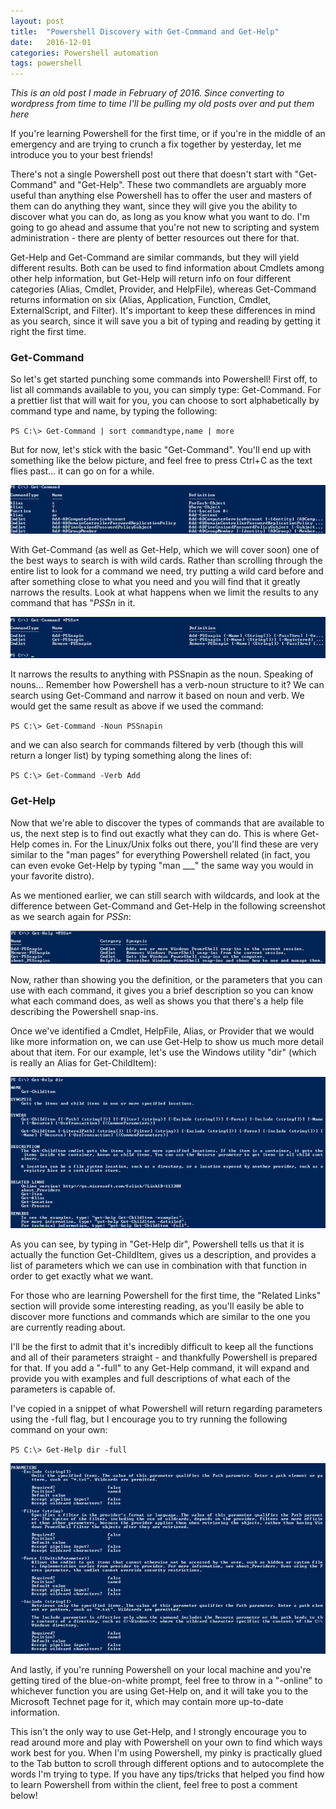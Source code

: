 ```yaml
---
layout: post
title:  "Powershell Discovery with Get-Command and Get-Help"
date:   2016-12-01
categories: Powershell automation
tags: powershell
---
```


*This is an old post I made in February of 2016.  Since converting to wordpress from time to time I'll be pulling my old posts over and put them here*

If you're learning Powershell for the first time, or if you're in the middle of an emergency and are trying to crunch a fix together by yesterday, let me introduce you to your best friends!

There's not a single Powershell post out there that doesn't start with "Get-Command" and "Get-Help".  These two commandlets are arguably more useful than anything else Powershell has to offer the user and masters of them can do anything they want, since they will give you the ability to discover what you can do, as long as you know what you want to do.  I'm going to go ahead and assume that you're not new to scripting and system administration - there are plenty of better resources out there for that.

Get-Help and Get-Command are similar commands, but they will yield different results.  Both can be used to find information about Cmdlets among other help information, but Get-Help will return info on four different categories (Alias, Cmdlet, Provider, and HelpFile), whereas Get-Command returns information on six (Alias, Application, Function, Cmdlet, ExternalScript, and Filter).  It's important to keep these differences in mind as you search, since it will save you a bit of typing and reading by getting it right the first time.

### Get-Command

So let's get started punching some commands into Powershell!  First off, to list all commands available to you, you can simply type: Get-Command.  For a prettier list that will wait for you, you can choose to sort alphabetically by command type and name, by typing the following:

`PS C:\> Get-Command | sort commandtype,name | more`


But for now, let's stick with the basic "Get-Command".  You'll end up with something like the below picture, and feel free to press Ctrl+C as the text flies past...  it can go on for a while.

![Screen Shot 2016-02-23 at 10.44.20 AM](/images/poshdiscovery/powershell1.png)

With Get-Command (as well as Get-Help, which we will cover soon) one of the best ways to search is with wild cards.  Rather than scrolling through the entire list to look for a command we need, try putting a wild card before and after something close to what you need and you will find that it greatly narrows the results.  Look at what happens when we limit the results to any command that has "*PSSn* in it.

![Screen Shot 2016-02-23 at 10.50.47 AM](/images/poshdiscovery/powershell2.png)

It narrows the results to anything with PSSnapin as the noun.  Speaking of nouns...  Remember how Powershell has a verb-noun structure to it?  We can search using Get-Command and narrow it based on noun and verb.  We would get the same result as above if we used the command:

`PS C:\> Get-Command -Noun PSSnapin`

and we can also search for commands filtered by verb (though this will return a longer list) by typing something along the lines of:

`PS C:\> Get-Command -Verb Add`

### Get-Help

Now that we're able to discover the types of commands that are available to us, the next step is to find out exactly what they can do.  This is where Get-Help comes in.  For the Linux/Unix folks out there, you'll find these are very similar to the "man pages" for everything Powershell related (in fact, you can even evoke Get-Help by typing "man ___" the same way you would in your favorite distro).

As we mentioned earlier, we can still search with wildcards, and look at the difference between Get-Command and Get-Help in the following screenshot as we search again for *PSSn*:

![Screen Shot 2016-02-23 at 11.12.57 AM](/images/poshdiscovery/powershell3.png)

Now, rather than showing you the definition, or the parameters that you can use with each command, it gives you a brief description so you can know what each command does, as well as shows you that there's a help file describing the Powershell snap-ins.

Once we've identified a Cmdlet, HelpFile, Alias, or Provider that we would like more information on, we can use Get-Help to show us much more detail about that item.  For our example, let's use the Windows utility "dir" (which is really an Alias for Get-ChildItem):

![Screen Shot 2016-02-23 at 11.19.19 AM](/images/poshdiscovery/powershell4.png)

As you can see, by typing in "Get-Help dir", Powershell tells us that it is actually the function Get-ChildItem, gives us a description, and provides a list of parameters which we can use in combination with that function in order to get exactly what we want.

For those who are learning Powershell for the first time, the "Related Links" section will provide some interesting reading, as you'll easily be able to discover more functions and commands which are similar to the one you are currently reading about.

I'll be the first to admit that it's incredibly difficult to keep all the functions and all of their parameters straight - and thankfully Powershell is prepared for that.  If you add a "-full" to any Get-Help command, it will expand and provide you with examples and full descriptions of what each of the parameters is capable of.

I've copied in a snippet of what Powershell will return regarding parameters using the -full flag, but I encourage you to try running the following command on your own:

`PS C:\> Get-Help dir -full`

![Screen Shot 2016-02-23 at 11.30.11 AM](/images/poshdiscovery/powershell5.png)

And lastly, if you're running Powershell on your local machine and you're getting tired of the blue-on-white prompt, feel free to throw in a "-online" to whichever function you are using Get-Help on, and it will take you to the Microsoft Technet page for it, which may contain more up-to-date information.

This isn't the only way to use Get-Help, and I strongly encourage you to read around more and play with Powershell on your own to find which ways work best for you.  When I'm using Powershell, my pinky is practically glued to the Tab button to scroll through different options and to autocomplete the words I'm trying to type.  If you have any tips/tricks that helped you find how to learn Powershell from within the client, feel free to post a comment below!